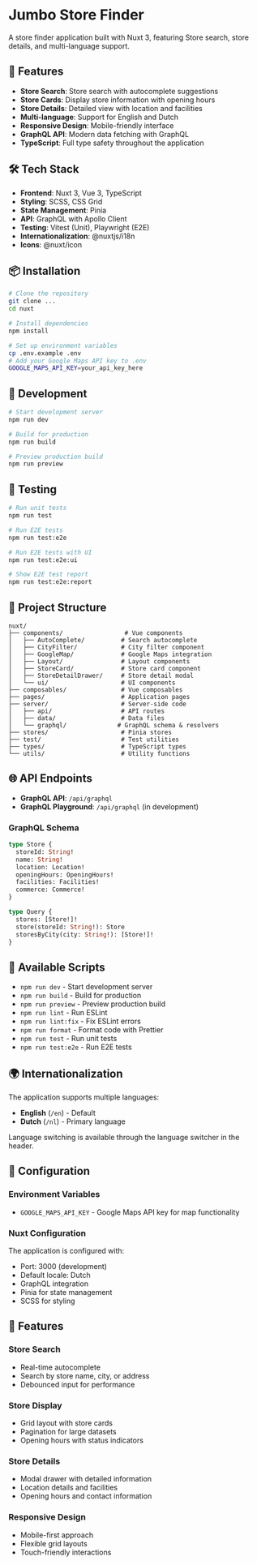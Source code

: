 # Jumbo Store Finder

A store finder application built with Nuxt 3, featuring Store search, store details, and multi-language support.

## 🚀 Features

- **Store Search**: Store search with autocomplete suggestions
- **Store Cards**: Display store information with opening hours
- **Store Details**: Detailed view with location and facilities
- **Multi-language**: Support for English and Dutch
- **Responsive Design**: Mobile-friendly interface
- **GraphQL API**: Modern data fetching with GraphQL
- **TypeScript**: Full type safety throughout the application

## 🛠️ Tech Stack

- **Frontend**: Nuxt 3, Vue 3, TypeScript
- **Styling**: SCSS, CSS Grid
- **State Management**: Pinia
- **API**: GraphQL with Apollo Client
- **Testing**: Vitest (Unit), Playwright (E2E)
- **Internationalization**: @nuxtjs/i18n
- **Icons**: @nuxt/icon

## 📦 Installation

```bash
# Clone the repository
git clone ... 
cd nuxt

# Install dependencies
npm install

# Set up environment variables
cp .env.example .env
# Add your Google Maps API key to .env
GOOGLE_MAPS_API_KEY=your_api_key_here
```

## 🚀 Development

```bash
# Start development server
npm run dev

# Build for production
npm run build

# Preview production build
npm run preview
```

## 🧪 Testing

```bash
# Run unit tests
npm run test

# Run E2E tests
npm run test:e2e

# Run E2E tests with UI
npm run test:e2e:ui

# Show E2E test report
npm run test:e2e:report
```

## 📁 Project Structure

```
nuxt/
├── components/                 # Vue components
│   ├── AutoComplete/          # Search autocomplete
│   ├── CityFilter/            # City filter component
│   ├── GoogleMap/             # Google Maps integration
│   ├── Layout/                # Layout components
│   ├── StoreCard/             # Store card component
│   ├── StoreDetailDrawer/     # Store detail modal
│   └── ui/                    # UI components
├── composables/               # Vue composables
├── pages/                     # Application pages
├── server/                    # Server-side code
│   ├── api/                   # API routes
│   ├── data/                  # Data files
│   └── graphql/              # GraphQL schema & resolvers
├── stores/                    # Pinia stores
├── test/                      # Test utilities
├── types/                     # TypeScript types
└── utils/                     # Utility functions
```

## 🌐 API Endpoints

- **GraphQL API**: `/api/graphql`
- **GraphQL Playground**: `/api/graphql` (in development)

### GraphQL Schema

```graphql
type Store {
  storeId: String!
  name: String!
  location: Location!
  openingHours: OpeningHours!
  facilities: Facilities!
  commerce: Commerce!
}

type Query {
  stores: [Store!]!
  store(storeId: String!): Store
  storesByCity(city: String!): [Store!]!
}
```

## 🎨 Available Scripts

- `npm run dev` - Start development server
- `npm run build` - Build for production
- `npm run preview` - Preview production build
- `npm run lint` - Run ESLint
- `npm run lint:fix` - Fix ESLint errors
- `npm run format` - Format code with Prettier
- `npm run test` - Run unit tests
- `npm run test:e2e` - Run E2E tests

## 🌍 Internationalization

The application supports multiple languages:

- **English** (`/en`) - Default
- **Dutch** (`/nl`) - Primary language

Language switching is available through the language switcher in the header.

## 🔧 Configuration

### Environment Variables

- `GOOGLE_MAPS_API_KEY` - Google Maps API key for map functionality

### Nuxt Configuration

The application is configured with:

- Port: 3000 (development)
- Default locale: Dutch
- GraphQL integration
- Pinia for state management
- SCSS for styling

## 📱 Features

### Store Search
- Real-time autocomplete
- Search by store name, city, or address
- Debounced input for performance

### Store Display
- Grid layout with store cards
- Pagination for large datasets
- Opening hours with status indicators

### Store Details
- Modal drawer with detailed information
- Location details and facilities
- Opening hours and contact information

### Responsive Design
- Mobile-first approach
- Flexible grid layouts
- Touch-friendly interactions

